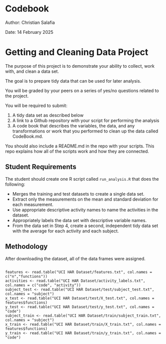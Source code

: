 # Codebook
Author: Christian Salafia

Date: 14 February 2025

# Getting and Cleaning Data Project
The purpose of this project is to demonstrate your ability to collect, work with, and clean a data set. 

The goal is to prepare tidy data that can be used for later analysis. 

You will be graded by your peers on a series of yes/no questions related to the project. 

You will be required to submit: 
<ol>
  <li>A tidy data set as described below</li>
  <li>A link to a Github repository with your script for performing the analysis</li>
  <li>A code book that describes the variables, the data, and any transformations or work that you performed to clean up the data called CodeBook.md.</li>
</ol>

You should also include a README.md in the repo with your scripts. This repo explains how all of the scripts work and how they are connected.

## Student Requirements
The student should create one R script called <code>run_analysis.R</code> that does the following:
<ul>
  <li>Merges the training and test datasets to create a single data set.</li>
  <li>Extract only the measurements on the mean and standard deviation for each measurement.</li>
  <li>Use appropriate descriptive activity names to name the activities in the dataset.</li>
  <li>Appropriately labels the data set with descriptive variable names.</li>
  <li>From the data set in Step 4, create a second, independent tidy data set with the average for each activity and each subject.</li>
</ul>

## Methodology
After downloading the dataset, all of the data frames were assigned.

<code>
features <- read.table("UCI HAR Dataset/features.txt", col.names = c("n","functions"))
activities <- read.table("UCI HAR Dataset/activity_labels.txt", col.names = c("code", "activity"))
subject_test <- read.table("UCI HAR Dataset/test/subject_test.txt", col.names = "subject")
x_test <- read.table("UCI HAR Dataset/test/X_test.txt", col.names = features$functions)
y_test <- read.table("UCI HAR Dataset/test/y_test.txt", col.names = "code")
subject_train <- read.table("UCI HAR Dataset/train/subject_train.txt", col.names = "subject")
x_train <- read.table("UCI HAR Dataset/train/X_train.txt", col.names = features$functions)
y_train <- read.table("UCI HAR Dataset/train/y_train.txt", col.names = "code")
</code>

